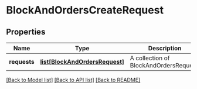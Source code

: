# BlockAndOrdersCreateRequest


## Properties
Name | Type | Description | Notes
------------ | ------------- | ------------- | -------------
**requests** | [**list[BlockAndOrdersRequest]**](BlockAndOrdersRequest.md) | A collection of BlockAndOrdersRequest. | 

[[Back to Model list]](../README.md#documentation-for-models) [[Back to API list]](../README.md#documentation-for-api-endpoints) [[Back to README]](../README.md)


